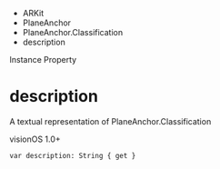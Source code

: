 

- ARKit
- PlaneAnchor
- PlaneAnchor.Classification
-  description 

Instance Property

# description

A textual representation of PlaneAnchor.Classification

visionOS 1.0+

``` source
var description: String { get }
```

